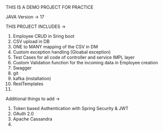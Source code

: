 THIS IS A DEMO PROJECT FOR PRACTICE 

JAVA Version -> 17

THIS PROJECT INCLUDES ->

1) Employee CRUD in Sring boot
2) CSV upload in DB
3) ONE to MANY mapping of the CSV in DM
4) Custom exception handling (Gloabal exception)
5) Test Cases for all code of controller and service IMPL layer
6) Custom Validation function for the incoming data in Employee creation
7) Swagger
8) git
9) kafka (installation) 
10) RestTemplates
11) 


Additional things to add ->
1) Token based Authentication with Spring Security & JWT
2) OAuth 2.0
3) Apache Cassandra
4) 
